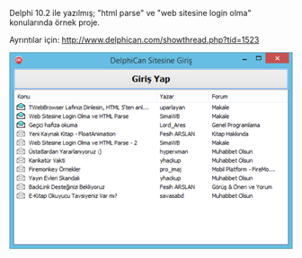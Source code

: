 Delphi 10.2 ile yazılmış;
"html parse" ve "web sitesine login olma" konularında örnek proje.

Ayrıntılar için:
http://www.delphican.com/showthread.php?tid=1523

![Ekran Görüntüsü 1](https://github.com/SimaWB/HtmlParse/blob/master/screenshot.png)

